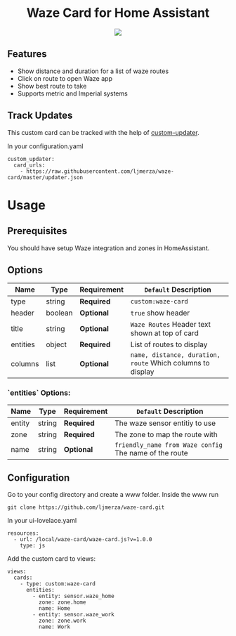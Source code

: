 <h1 align="center">Waze Card for Home Assistant</h1>

<p align="center">
  <img src='https://i.imgur.com/PrqeVYJ.png' />
</p>

<h2>Features</h2>

* Show distance and duration for a list of waze routes
* Click on route to open Waze app
* Show best route to take
* Supports metric and Imperial systems

<h2>Track Updates</h2>

This custom card can be tracked with the help of [custom-updater](https://github.com/custom-components/custom_updater).

In your configuration.yaml

```
custom_updater:
  card_urls:
    - https://raw.githubusercontent.com/ljmerza/waze-card/master/updater.json
```

<h1>Usage</h1>
<h2>Prerequisites</h2>
You should have setup Waze integration and zones in HomeAssistant.

<h2>Options</h2>

| Name | Type | Requirement | `Default` Description
| ---- | ---- | ------- | -----------
| type | string | **Required** | `custom:waze-card`
| header | boolean | **Optional** | `true` show header
| title | string | **Optional** | `Waze Routes` Header text shown at top of card
| entities | object | **Required** | List of routes to display
| columns | list | **Optional** | `name, distance, duration, route` Which columns to display

<h3>`entities` Options:</h3>

| Name | Type | Requirement | `Default` Description
| ---- | ---- | ------- | -----------
| entity | string | **Required** | The waze sensor entitiy to use 
| zone | string | **Required** | The zone to map the route with
| name | string | **Optional** | `friendly_name from Waze config` The name of the route


<h2>Configuration</h2>
Go to your config directory and create a www folder. Inside the www run

```
git clone https://github.com/ljmerza/waze-card.git
```

In your ui-lovelace.yaml

```
resources:
  - url: /local/waze-card/waze-card.js?v=1.0.0
    type: js
```

Add the custom card to views:

```
views:
  cards:
    - type: custom:waze-card
      entities:
        - entity: sensor.waze_home
          zone: zone.home
          name: Home
        - entity: sensor.waze_work
          zone: zone.work
          name: Work
```
